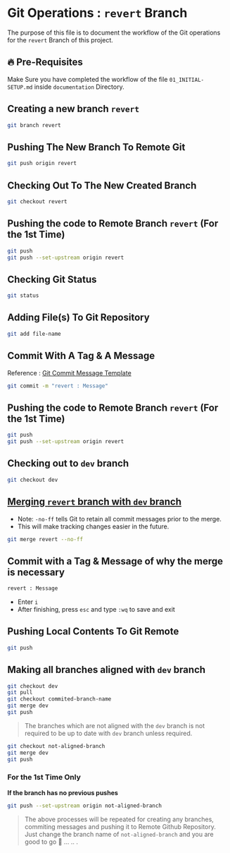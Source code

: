 # Git Operations : `revert` Branch

The purpose of this file is to document the workflow of the Git operations for the `revert` Branch of this project.

## 🔥 Pre-Requisites

Make Sure you have completed the workflow of the file `01_INITIAL-SETUP.md` inside `documentation` Directory.

## Creating a new branch `revert`

```sh
git branch revert
```

## Pushing The New Branch To Remote Git

```sh
git push origin revert
```

## Checking Out To The New Created Branch

```sh
git checkout revert
```

## Pushing the code to Remote Branch `revert` (For the 1st Time)

```sh
git push
git push --set-upstream origin revert
```

## Checking Git Status

```sh
git status
```

## Adding File(s) To Git Repository

```sh
git add file-name
```

## Commit With A Tag & A Message

Reference : [Git Commit Message Template](../../GIT-COMMIT-MESSAGE-TEMPLATE.md)

```sh
git commit -m "revert : Message"
```

## Pushing the code to Remote Branch `revert` (For the 1st Time)

```sh
git push
git push --set-upstream origin revert
```

## Checking out to `dev` branch

```sh
git checkout dev
```

## <ins>Merging `revert` branch with `dev` branch</ins>

- Note: `-no-ff` tells Git to retain all commit messages prior to the merge.
- This will make tracking changes easier in the future.

```sh
git merge revert --no-ff
```

## Commit with a Tag & Message of why the merge is necessary

```sh
revert : Message
```

- Enter `i`
- After finishing, press `esc` and type `:wq` to save and exit

## Pushing Local Contents To Git Remote

```sh
git push
```

## Making all branches aligned with `dev` branch

```sh
git checkout dev
git pull
git checkout commited-branch-name
git merge dev
git push
```

> The branches which are not aligned with the `dev` branch is not required to be up to date with `dev` branch unless required.

```sh
git checkout not-aligned-branch
git merge dev
git push
```

### For the 1st Time Only
<b>If the branch has no previous pushes</b>

```sh
git push --set-upstream origin not-aligned-branch
```

> The above processes will be repeated for creating any branches, commiting messages and pushing it to Remote Github Repository. Just change the branch name of `not-aligned-branch` and you are good to go 🚀 ... .. .